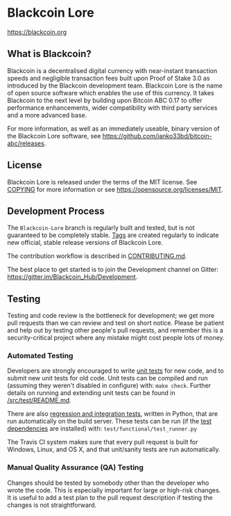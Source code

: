 Blackcoin Lore
=====================================

https://blackcoin.org

What is Blackcoin?
----------------

Blackcoin is a decentralised digital currency with near-instant transaction speeds and
negligible transaction fees built upon Proof of Stake 3.0 as introduced by the Blackcoin development team. Blackcoin Lore is the name of open source
software which enables the use of this currency. It takes Blackcoin to the next level by building upon Bitcoin ABC 0.17 to offer performance enhancements,
wider compatibility with third party services and a more advanced base.

For more information, as well as an immediately useable, binary version of
the Blackcoin Lore software, see https://github.com/janko33bd/bitcoin-abc/releases.

License
-------

Blackcoin Lore is released under the terms of the MIT license. See [COPYING](COPYING) for more
information or see https://opensource.org/licenses/MIT.

Development Process
-------------------

The `Blackcoin-Lore` branch is regularly built and tested, but is not guaranteed to be
completely stable. [Tags](https://github.com/janko33bd/bitcoin-abc/tags) are created
regularly to indicate new official, stable release versions of Blackcoin Lore.

The contribution workflow is described in [CONTRIBUTING.md](CONTRIBUTING.md).

The best place to get started is to join the Development channel on Gitter: https://gitter.im/Blackcoin_Hub/Development.

Testing
-------

Testing and code review is the bottleneck for development; we get more pull
requests than we can review and test on short notice. Please be patient and help out by testing
other people's pull requests, and remember this is a security-critical project where any mistake might cost people
lots of money.

### Automated Testing

Developers are strongly encouraged to write [unit tests](src/test/README.md) for new code, and to
submit new unit tests for old code. Unit tests can be compiled and run
(assuming they weren't disabled in configure) with: `make check`. Further details on running
and extending unit tests can be found in [/src/test/README.md](/src/test/README.md).

There are also [regression and integration tests](/test), written
in Python, that are run automatically on the build server.
These tests can be run (if the [test dependencies](/test) are installed) with: `test/functional/test_runner.py`

The Travis CI system makes sure that every pull request is built for Windows, Linux, and OS X, and that unit/sanity tests are run automatically.

### Manual Quality Assurance (QA) Testing

Changes should be tested by somebody other than the developer who wrote the
code. This is especially important for large or high-risk changes. It is useful
to add a test plan to the pull request description if testing the changes is
not straightforward.
